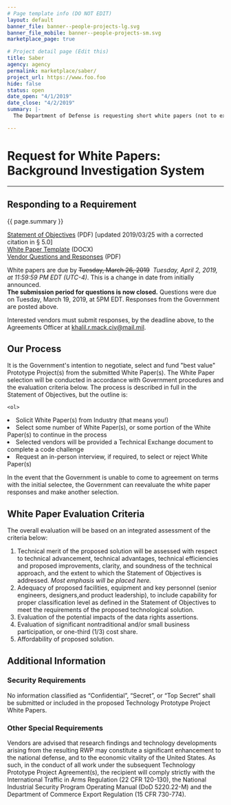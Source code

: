 ```yaml
---
# Page template info (DO NOT EDIT)
layout: default
banner_file: banner--people-projects-lg.svg
banner_file_mobile: banner--people-projects-sm.svg
marketplace_page: true

# Project detail page (Edit this)
title: Saber
agency: agency
permalink: marketplace/saber/
project_url: https://www.foo.foo
hide: false
status: open
date_open: "4/1/2019"
date_close: "4/2/2019"
summary: |-
  The Department of Defense is requesting short white papers (not to exceed 10 pages) outlining commercial development services corresponding to the Statement of Objectives document included below. Interested vendors may use the White Paper Template to submit a response.

---
```


<h1>Request for White Papers:<br />Background Investigation System</h1>
<hr />

<h2>Responding to a Requirement</h2>
<p>
    {{ page.summary }}
</p>
<p>
    <a href="/assets/data/marketplace/saber/saber_statement_of_objectives.pdf" target="_blank">Statement of Objectives</a> (PDF) [updated 2019/03/25 with a corrected citation in &sect; 5.0]<br />
    <a href="/assets/data/marketplace/saber/saber_white_paper_template.docx" target="_blank">White Paper Template</a> (DOCX)<br />
<a href="/assets/data/marketplace/saber/saber_vendor_responses_redacted.pdf" target="_blank">Vendor Questions and Responses</a> (PDF)
</p>
<p>
  White papers are due by <s>Tuesday, March 26, 2019</s>&nbsp; <em>Tuesday, April 2, 2019, at 11:59:59 PM EDT (UTC-4)</em>.  This is a change in date from initially announced.<br />
  <strong>The submission period for questions is now closed.</strong> Questions were due on Tuesday, March 19, 2019, at 5PM EDT. Responses from the Government are posted above.
</p>
<p>
  Interested vendors must submit responses, by the deadline above, to the Agreements Officer at <a href="mailto:khalil.r.mack.civ@mail.mil">khalil.r.mack.civ@mail.mil</a>.
</p>
<h2>Our Process</h2>
<p>
    It is the Government's intention to negotiate, select and fund "best value" Prototype Project(s) from the submitted White Paper(s). The White Paper selection will be conducted in accordance with Government procedures and the evaluation criteria below.  The process is described in full in the Statement of Objectives, but the outline is:

    <ol>
<li>Solicit White Paper(s) from Industry (that means you!)</li>
      <li>Select some number of White Paper(s), or some portion of the White Paper(s) to continue in the process</li>
<li>Selected vendors will be provided a Technical Exchange document to complete a code challenge</li>
      <li>Request an in-person interview, if required, to select or reject White Paper(s)</li>
    </ol>

<p>
    In the event that the Government is unable to come to agreement on terms with the initial selectee, the Government can reevaluate the white paper responses and make another selection.
</p>

<h2>White Paper Evaluation Criteria</h2>
<p>
    The overall evaluation will be based on an integrated assessment of the criteria below:
    <ol>
        <li>Technical merit of the proposed solution will be assessed with respect to technical advancement, technical advantages, technical efficiencies and proposed improvements, clarity, and soundness of the technical approach, and the extent to which the Statement of Objectives is addressed. <em>Most emphasis will be placed here.</em></li>
        <li>Adequacy of proposed facilities, equipment and key personnel (senior engineers, designers,and product leadership), to include capability for proper classification level as defined in the Statement of Objectives to meet the requirements of the proposed technological solution.</li>
        <li>Evaluation of the potential impacts of the data rights assertions.</li>
        <li>Evaluation of significant nontraditional and/or small business participation, or one-third (1/3) cost share.</li>
        <li>Affordability of proposed solution.</li>
    </ol>
</p>

<h2>Additional Information</h2>
<h3>Security Requirements</h3>
<p>
    No information classified as “Confidential”, “Secret”, or “Top Secret” shall be submitted or included in the proposed Technology Prototype Project White Papers.
</p>

<h3>Other Special Requirements</h3>
<p>
    Vendors are advised that research findings and technology developments arising from the resulting RWP may constitute a significant enhancement to the national defense, and to the economic vitality of the United States. As such, in the conduct of all work under the subsequent Technology Prototype Project Agreement(s), the recipient will comply strictly with the International Traffic in Arms Regulation (22 CFR 120-130), the National Industrial Security Program Operating Manual (DoD 5220.22-M) and the Department of Commerce Export Regulation (15 CFR 730-774).
</p>

</div>
